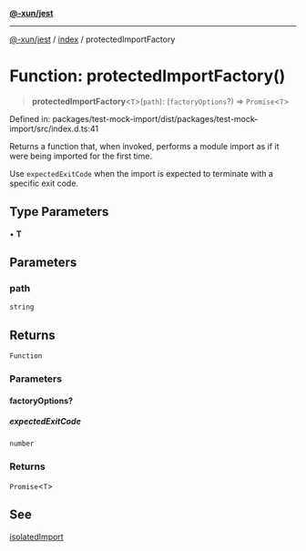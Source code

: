 [**@-xun/jest**](../../README.md)

***

[@-xun/jest](../../README.md) / [index](../README.md) / protectedImportFactory

# Function: protectedImportFactory()

> **protectedImportFactory**\<`T`\>(`path`): (`factoryOptions`?) => `Promise`\<`T`\>

Defined in: packages/test-mock-import/dist/packages/test-mock-import/src/index.d.ts:41

Returns a function that, when invoked, performs a module import as if it were
being imported for the first time.

Use `expectedExitCode` when the import is expected to terminate with a
specific exit code.

## Type Parameters

• **T**

## Parameters

### path

`string`

## Returns

`Function`

### Parameters

#### factoryOptions?

##### expectedExitCode

`number`

### Returns

`Promise`\<`T`\>

## See

[isolatedImport](isolatedImport.md)
